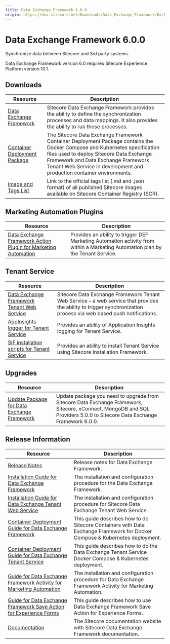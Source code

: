 ```yaml
---
title: Data Exchange Framework 6.0.0
origin: https://dev.sitecore.net/Downloads/Data_Exchange_Framework/6x/Data_Exchange_Framework_600.aspx
---
```


# Data Exchange Framework 6.0.0

Synchronize data between Sitecore and 3rd party systems.

  <Alert variant='warning' mb={4}>
    <AlertIcon />
    Data Exchange Framework version 6.0 requires Sitecore Experience Platform version 10.1.
  </Alert>
  

## Downloads

 | Resource | Description |
 | --- | --- |
 | [Data Exchange Framework](https://sitecoredev.azureedge.net/~/media/AAEC0D7F846A4EAEB94E6CE9A096749A.ashx?date=20210412T110329) | Sitecore Data Exchange Framework provides the ability to define the synchronization processes and data mappings. It also provides the ability to run those processes. |
 | [Container Deployment Package](https://github.com/Sitecore/container-deployment/releases/tag/def%2F6.0.0.01537.153) | The Sitecore Data Exchange Framework Container Deployment Package contains the Docker Compose and Kubernetes specification files used to deploy Sitecore Data Exchange Framework and Data Exchange Framework Tenant Web Service in development and production container environments. |
 | [Image and Tags List](https://github.com/Sitecore/docker-images/tree/master/tags) | Link to the official tags list (.md and .json format) of all published Sitecore images available on Sitecore Container Registry (SCR). |

## Marketing Automation Plugins

 | Resource | Description |
 | --- | --- |
 | [Data Exchange Framework Action Plugin for Marketing Automation](https://sitecoredev.azureedge.net/~/media/37FCFF5C7AC341EA9461177C4A67E3C3.ashx?date=20210412T110414) | Provides an ability to trigger DEF Marketing Automation activity from within a Marketing Automation plan by the Tenant Service. |

## Tenant Service

 | Resource | Description |
 | --- | --- |
 | [Data Exchange Framework Tenant Web Service](https://sitecoredev.azureedge.net/~/media/B0083DA14758471392F2F578B7F1B7F4.ashx?date=20210412T110520) | Sitecore Data Exchange Framework Tenant Web Service – a web service that provides the ability to trigger synchronization process via web based push notifications. |
 | [AppInsights logger for Tenant Service](https://sitecoredev.azureedge.net/~/media/23649C7E7CA2443DA2255C58C1C3EE9D.ashx?date=20210412T110549) | Provides an ability of Application Insights logging for Tenant Service. |
 | [SIF installation scripts for Tenant Service](https://sitecoredev.azureedge.net/~/media/2D73EF67D5BD4F978CEFCF901E98A55F.ashx?date=20210412T110611) | Provides an ability to install Tenant Service using Sitecore Installation Framework. |

## Upgrades

 | Resource | Description |
 | --- | --- |
 | [Update Package for Data Exchange Framework](https://sitecoredev.azureedge.net/~/media/1F7709737D794F3CB8FD33DDD6EA1D3F.ashx?date=20210412T110702) | Update package you need to upgrade from Sitecore Data Exchange Framework, Sitecore, xConnect, MongoDB and SQL Providers 5.0.0 to Sitecore Data Exchange Framework 6.0.0. |

## Release Information

 | Resource | Description |
 | --- | --- |
 | [Release Notes](https://dev.sitecore.net:443/downloads/Data%20Exchange%20Framework/6x/Data%20Exchange%20Framework%20600/Release%20Notes) | Release notes for Data Exchange Framework. |
 | [Installation Guide for Data Exchange Framework](https://sitecoredev.azureedge.net/~/media/38544BA10CB9420689507D48CD4522A1.ashx?date=20210412T111826) | The installation and configuration procedure for the Data Exchange Framework. |
 | [Installation Guide for Data Exchange Tenant Web Service](https://sitecoredev.azureedge.net/~/media/70760E9F37174339B549B4636D374223.ashx?date=20211215T104200) | The installation and configuration procedure for Sitecore Data Exchange Tenant Web Service. |
 | [Container Deployment Guide for Data Exchange Framework](https://sitecoredev.azureedge.net/~/media/0CE7CAD03D8B4F57A83FB4D336406A42.ashx?date=20210527T140816) | This guide describes how to do Sitecore Containers with Data Exchange Framework for Docker Compose & Kubernetes deployment. |
 | [Container Deployment Guide for Data Exchange Tenant Service](https://sitecoredev.azureedge.net/~/media/AF3B5B678F834203B58410ECEF15AD5C.ashx?date=20210412T132327) | This guide describes how to do the Data Exchange Tenant Service Docker Compose & Kubernetes deployment. |
 | [Guide for Data Exchange Framework Activity for Marketing Automation](https://doc.sitecore.com/developers/def/60/data-exchange-framework/en/activity-for-marketing-automation.html) | The installation and configuration procedure for Data Exchange Framework Activity for Marketing Automation. |
 | [Guide for Data Exchange Framework Save Action for Experience Forms](https://doc.sitecore.com/developers/def/60/data-exchange-framework/en/save-action-for-experience-forms.html) | This guide describes how to use Data Exchange Framework Save Action for Experience Forms. |
 | [Documentation](https://doc.sitecore.com/developers/def/60/data-exchange-framework/en/index-en.html) | The Sitecore documentation website with Sitecore Data Exchange Framework documentation. |